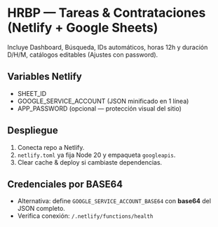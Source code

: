 # HRBP — Tareas & Contrataciones (Netlify + Google Sheets)
Incluye Dashboard, Búsqueda, IDs automáticos, horas 12h y duración D/H/M, catálogos editables (Ajustes con password).

## Variables Netlify
- SHEET_ID
- GOOGLE_SERVICE_ACCOUNT (JSON minificado en 1 línea)
- APP_PASSWORD (opcional — protección visual del sitio)

## Despliegue
1) Conecta repo a Netlify.
2) `netlify.toml` ya fija Node 20 y empaqueta `googleapis`.
3) Clear cache & deploy si cambiaste dependencias.

## Credenciales por BASE64
- Alternativa: define `GOOGLE_SERVICE_ACCOUNT_BASE64` con **base64** del JSON completo.
- Verifica conexión: `/.netlify/functions/health`
